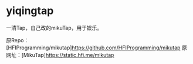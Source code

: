 # yiqingtap
一清Tap，自己改的mikuTap，用于娱乐。

原Repo：[HFIProgramming/mikutap]https://github.com/HFIProgramming/mikutap
原网址：[MikuTap]https://static.hfi.me/mikutap
